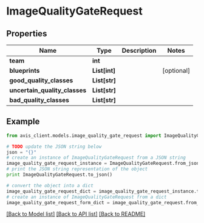 # ImageQualityGateRequest


## Properties

Name | Type | Description | Notes
------------ | ------------- | ------------- | -------------
**team** | **int** |  |
**blueprints** | **List[int]** |  | [optional]
**good_quality_classes** | **List[str]** |  |
**uncertain_quality_classes** | **List[str]** |  |
**bad_quality_classes** | **List[str]** |  |

## Example

```python
from avis_client.models.image_quality_gate_request import ImageQualityGateRequest

# TODO update the JSON string below
json = "{}"
# create an instance of ImageQualityGateRequest from a JSON string
image_quality_gate_request_instance = ImageQualityGateRequest.from_json(json)
# print the JSON string representation of the object
print ImageQualityGateRequest.to_json()

# convert the object into a dict
image_quality_gate_request_dict = image_quality_gate_request_instance.to_dict()
# create an instance of ImageQualityGateRequest from a dict
image_quality_gate_request_form_dict = image_quality_gate_request.from_dict(image_quality_gate_request_dict)
```
[[Back to Model list]](../#documentation-for-models) [[Back to API list]](../#documentation-for-api-endpoints) [[Back to README]](../)
